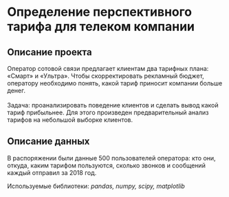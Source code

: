 # Определение перспективного тарифа для телеком компании

## Описание проекта
Оператор сотовой связи предлагает клиентам два тарифных плана: «Смарт» и «Ультра». Чтобы скорректировать рекламный бюджет, оператору необходимо понять, какой тариф приносит компании больше денег. <br><br>
Задача: проанализировать поведение клиентов и сделать вывод какой тариф прибыльнее. Для этого произведен предварительный анализ тарифов на небольшой выборке клиентов. 
## Описание данных
В распоряжении были данные 500 пользователей оператора: кто они, откуда, каким тарифом пользуются, сколько звонков и сообщений каждый отправил за 2018 год.

Используемые библиотеки:
*pandas, numpy, scipy, matplotlib*  
